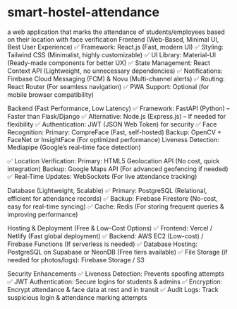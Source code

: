# smart-hostel-attendance
a web application that marks the attendance of students/employees based on their location with face verification
Frontend (Web-Based, Minimal UI, Best User Experience)
✅ Framework: React.js (Fast, modern UI)
✅ Styling: Tailwind CSS (Minimalist, highly customizable)
✅ UI Library: Material-UI (Ready-made components for better UX)
✅ State Management: React Context API (Lightweight, no unnecessary dependencies)
✅ Notifications: Firebase Cloud Messaging (FCM) & Novu (Multi-channel alerts)
✅ Routing: React Router (For seamless navigation)
✅ PWA Support: Optional (for mobile browser compatibility)

Backend (Fast Performance, Low Latency)
✅ Framework: FastAPI (Python) – Faster than Flask/Django
✅ Alternative: Node.js (Express.js) – If needed for flexibility
✅ Authentication: JWT (JSON Web Token) for security
✅ Face Recognition:
Primary: CompreFace (Fast, self-hosted)
Backup: OpenCV + FaceNet or InsightFace (For optimized performance)
Liveness Detection: Mediapipe (Google’s real-time face detection)

✅ Location Verification:
Primary: HTML5 Geolocation API (No cost, quick integration)
Backup: Google Maps API (For advanced geofencing if needed)
✅ Real-Time Updates: WebSockets (For live attendance tracking)

Database (Lightweight, Scalable)
✅ Primary: PostgreSQL (Relational, efficient for attendance records)
✅ Backup: Firebase Firestore (No-cost, easy for real-time syncing)
✅ Cache: Redis (For storing frequent queries & improving performance)

Hosting & Deployment (Free & Low-Cost Options)
✅ Frontend: Vercel / Netlify (Fast global deployment)
✅ Backend: AWS EC2 (Low-cost) / Firebase Functions (If serverless is needed)
✅ Database Hosting: PostgreSQL on Supabase or NeonDB (Free tiers available)
✅ File Storage (if needed for photos/logs): Firebase Storage / S3

Security Enhancements
✅ Liveness Detection: Prevents spoofing attempts
✅ JWT Authentication: Secure logins for students & admins
✅ Encryption: Encrypt attendance & face data at rest and in transit
✅ Audit Logs: Track suspicious login & attendance marking attempts
